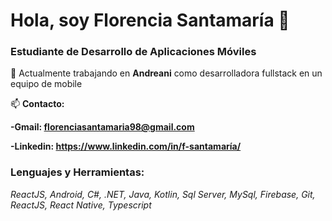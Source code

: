 # **Hola, soy Florencia Santamaría** 👋
### Estudiante de **Desarrollo de Aplicaciones Móviles** 

🌈 Actualmente trabajando en **Andreani** como desarrolladora fullstack en un equipo de mobile

📫 **Contacto:**

   **-Gmail: florenciasantamaria98@gmail.com**

   **-Linkedin: https://www.linkedin.com/in/f-santamaría/**

### **Lenguajes y Herramientas:**
*ReactJS, Android, C#, .NET, Java, Kotlin, Sql Server, MySql, Firebase, Git, ReactJS, React Native, Typescript*











<!--
**FlorSantamaria/FlorSantamaria** is a ✨ _special_ ✨ repository because its `README.md` (this file) appears on your GitHub profile.

Here are some ideas to get you started:

- 🔭 I’m currently working on ...
- 🌱 I’m currently learning ...
- 👯 I’m looking to collaborate on ...
- 🤔 I’m looking for help with ...
- 💬 Ask me about ...
- 📫 How to reach me: ...
- 😄 Pronouns: ...
- ⚡ Fun fact: ...
-->
